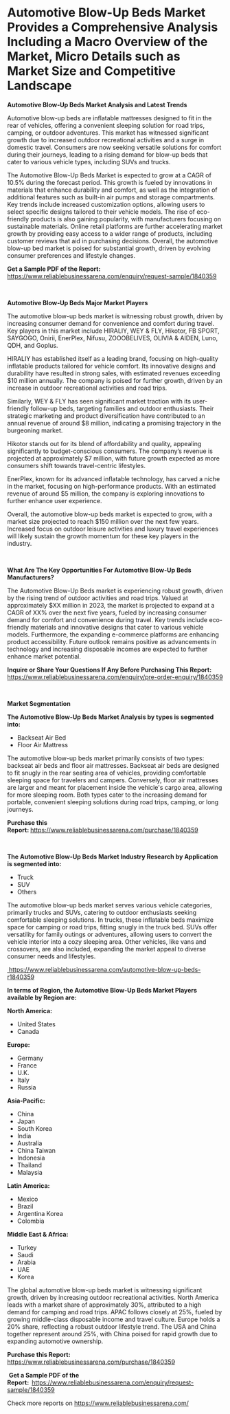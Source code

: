 <p><h1>Automotive Blow-Up Beds Market Provides a Comprehensive Analysis Including a Macro Overview of the Market, Micro Details such as Market Size and Competitive Landscape</h1></p><p><strong>Automotive Blow-Up Beds Market Analysis and Latest Trends</strong></p>
<p><p>Automotive blow-up beds are inflatable mattresses designed to fit in the rear of vehicles, offering a convenient sleeping solution for road trips, camping, or outdoor adventures. This market has witnessed significant growth due to increased outdoor recreational activities and a surge in domestic travel. Consumers are now seeking versatile solutions for comfort during their journeys, leading to a rising demand for blow-up beds that cater to various vehicle types, including SUVs and trucks.</p><p>The Automotive Blow-Up Beds Market is expected to grow at a CAGR of 10.5% during the forecast period. This growth is fueled by innovations in materials that enhance durability and comfort, as well as the integration of additional features such as built-in air pumps and storage compartments. Key trends include increased customization options, allowing users to select specific designs tailored to their vehicle models. The rise of eco-friendly products is also gaining popularity, with manufacturers focusing on sustainable materials. Online retail platforms are further accelerating market growth by providing easy access to a wider range of products, including customer reviews that aid in purchasing decisions. Overall, the automotive blow-up bed market is poised for substantial growth, driven by evolving consumer preferences and lifestyle changes.</p></p>
<p><strong>Get a Sample PDF of the Report:&nbsp;</strong> <a href="https://www.reliablebusinessarena.com/enquiry/request-sample/1840359?utm_campaign=3457&utm_medium=2&utm_source=Github&utm_content=ia&utm_term=05042025&utm_id=automotive-blow-up-beds">https://www.reliablebusinessarena.com/enquiry/request-sample/1840359</a></p>
<p>&nbsp;</p>
<p><strong>Automotive Blow-Up Beds Major Market Players</strong></p>
<p><p>The automotive blow-up beds market is witnessing robust growth, driven by increasing consumer demand for convenience and comfort during travel. Key players in this market include HIRALIY, WEY & FLY, Hikotor, FB SPORT, SAYGOGO, Onirii, EnerPlex, Nifusu, ZOOOBELIVES, OLIVIA & AIDEN, Luno, QDH, and Goplus.</p><p>HIRALIY has established itself as a leading brand, focusing on high-quality inflatable products tailored for vehicle comfort. Its innovative designs and durability have resulted in strong sales, with estimated revenues exceeding $10 million annually. The company is poised for further growth, driven by an increase in outdoor recreational activities and road trips.</p><p>Similarly, WEY & FLY has seen significant market traction with its user-friendly follow-up beds, targeting families and outdoor enthusiasts. Their strategic marketing and product diversification have contributed to an annual revenue of around $8 million, indicating a promising trajectory in the burgeoning market.</p><p>Hikotor stands out for its blend of affordability and quality, appealing significantly to budget-conscious consumers. The company’s revenue is projected at approximately $7 million, with future growth expected as more consumers shift towards travel-centric lifestyles.</p><p>EnerPlex, known for its advanced inflatable technology, has carved a niche in the market, focusing on high-performance products. With an estimated revenue of around $5 million, the company is exploring innovations to further enhance user experience.</p><p>Overall, the automotive blow-up beds market is expected to grow, with a market size projected to reach $150 million over the next few years. Increased focus on outdoor leisure activities and luxury travel experiences will likely sustain the growth momentum for these key players in the industry.</p></p>
<p>&nbsp;</p>
<p><strong>What Are The Key Opportunities For Automotive Blow-Up Beds Manufacturers?</strong></p>
<p><p>The Automotive Blow-Up Beds market is experiencing robust growth, driven by the rising trend of outdoor activities and road trips. Valued at approximately $XX million in 2023, the market is projected to expand at a CAGR of XX% over the next five years, fueled by increasing consumer demand for comfort and convenience during travel. Key trends include eco-friendly materials and innovative designs that cater to various vehicle models. Furthermore, the expanding e-commerce platforms are enhancing product accessibility. Future outlook remains positive as advancements in technology and increasing disposable incomes are expected to further enhance market potential.</p></p>
<p><strong>Inquire or Share Your Questions If Any Before Purchasing This Report:</strong> <a href="https://www.reliablebusinessarena.com/enquiry/pre-order-enquiry/1840359?utm_campaign=3457&utm_medium=2&utm_source=Github&utm_content=ia&utm_term=05042025&utm_id=automotive-blow-up-beds">https://www.reliablebusinessarena.com/enquiry/pre-order-enquiry/1840359</a></p>
<p>&nbsp;</p>
<p><strong>Market Segmentation</strong></p>
<p><strong>The Automotive Blow-Up Beds Market Analysis by types is segmented into:</strong></p>
<p><ul><li>Backseat Air Bed</li><li>Floor Air Mattress</li></ul></p>
<p><p>The automotive blow-up beds market primarily consists of two types: backseat air beds and floor air mattresses. Backseat air beds are designed to fit snugly in the rear seating area of vehicles, providing comfortable sleeping space for travelers and campers. Conversely, floor air mattresses are larger and meant for placement inside the vehicle's cargo area, allowing for more sleeping room. Both types cater to the increasing demand for portable, convenient sleeping solutions during road trips, camping, or long journeys.</p></p>
<p><strong>Purchase this Report:&nbsp;</strong><a href="https://www.reliablebusinessarena.com/purchase/1840359?utm_campaign=3457&utm_medium=2&utm_source=Github&utm_content=ia&utm_term=05042025&utm_id=automotive-blow-up-beds">https://www.reliablebusinessarena.com/purchase/1840359</a></p>
<p>&nbsp;</p>
<p><strong>The Automotive Blow-Up Beds Market Industry Research by Application is segmented into:</strong></p>
<p><ul><li>Truck</li><li>SUV</li><li>Others</li></ul></p>
<p><p>The automotive blow-up beds market serves various vehicle categories, primarily trucks and SUVs, catering to outdoor enthusiasts seeking comfortable sleeping solutions. In trucks, these inflatable beds maximize space for camping or road trips, fitting snugly in the truck bed. SUVs offer versatility for family outings or adventures, allowing users to convert the vehicle interior into a cozy sleeping area. Other vehicles, like vans and crossovers, are also included, expanding the market appeal to diverse consumer needs and lifestyles.</p></p>
<p><a href="https://www.reliablebusinessarena.com/automotive-blow-up-beds-r1840359?utm_campaign=3457&utm_medium=2&utm_source=Github&utm_content=ia&utm_term=05042025&utm_id=automotive-blow-up-beds">&nbsp;https://www.reliablebusinessarena.com/automotive-blow-up-beds-r1840359</a></p>
<p><strong>In terms of Region, the Automotive Blow-Up Beds Market Players available by Region are:</strong></p>
<p>
    <p> <strong> North America: </strong>
        <ul>
            <li>United States</li>
            <li>Canada</li>
        </ul>
        </p> 
    <p> <strong> Europe: </strong>
        <ul>
            <li>Germany</li>
            <li>France</li>
            <li>U.K.</li>
            <li>Italy</li>
            <li>Russia</li>
        </ul>
        </p> 
    <p> <strong> Asia-Pacific: </strong>
        <ul>
            <li>China</li>
            <li>Japan</li>
            <li>South Korea</li>
            <li>India</li>
            <li>Australia</li>
            <li>China Taiwan</li>
            <li>Indonesia</li>
            <li>Thailand</li>
            <li>Malaysia</li>
        </ul>
        </p> 
    <p> <strong> Latin America: </strong>
        <ul>
            <li>Mexico</li>
            <li>Brazil</li>
            <li>Argentina Korea</li>
            <li>Colombia</li>
        </ul>
        </p> 
    <p> <strong> Middle East & Africa: </strong>
        <ul>
            <li>Turkey</li>
            <li>Saudi</li>
            <li>Arabia</li>
            <li>UAE</li>
            <li>Korea</li>
        </ul>
    </p>
    </p>
<p><p>The global automotive blow-up beds market is witnessing significant growth, driven by increasing outdoor recreational activities. North America leads with a market share of approximately 30%, attributed to a high demand for camping and road trips. APAC follows closely at 25%, fueled by growing middle-class disposable income and travel culture. Europe holds a 20% share, reflecting a robust outdoor lifestyle trend. The USA and China together represent around 25%, with China poised for rapid growth due to expanding automotive ownership.</p></p>
<p><strong>Purchase this Report: </strong><a href="https://www.reliablebusinessarena.com/purchase/1840359?utm_campaign=3457&utm_medium=2&utm_source=Github&utm_content=ia&utm_term=05042025&utm_id=automotive-blow-up-beds">https://www.reliablebusinessarena.com/purchase/1840359</a></p>
<p>&nbsp;<strong>Get a Sample PDF of the Report:&nbsp;&nbsp;</strong><a href="https://www.reliablebusinessarena.com/enquiry/request-sample/1840359?utm_campaign=3457&utm_medium=2&utm_source=Github&utm_content=ia&utm_term=05042025&utm_id=automotive-blow-up-beds">https://www.reliablebusinessarena.com/enquiry/request-sample/1840359</a></p>
<p><strong></strong></p>
<p>Check more reports on <a href="https://www.reliablebusinessarena.com/?utm_campaign=3457&utm_medium=2&utm_source=Github&utm_content=ia&utm_term=05042025&utm_id=automotive-blow-up-beds">https://www.reliablebusinessarena.com/</a></p>
